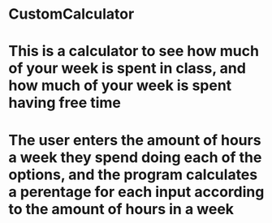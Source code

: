 # CustomCalculator
# This is a calculator to see how much of your week is spent in class, and how much of your week is spent having free time
# The user enters the amount of hours a week they spend doing each of the options, and the program calculates a perentage for each input according to the amount of hours in a week
